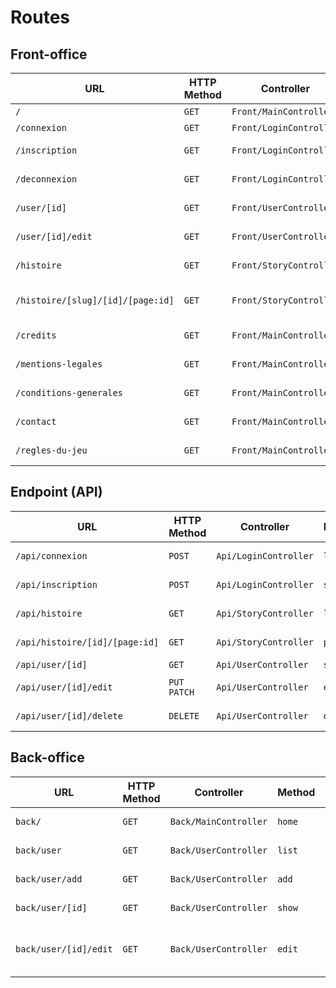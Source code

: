 # Routes

## Front-office

| URL                                  | HTTP Method | Controller              | Method       | Title                | Content            | Comment |
| ------------------------------------ | ----------- | ----------------------- | ------------ | -------------------- | ------------------ | ------- |
| `/`                                  | `GET`       | `Front/MainController`  | `home`       | Accueil              | homepage           | -       |
| `/connexion`                         | `GET`       | `Front/LoginController` | `login`      | Connexion            | login page         | -       |
| `/inscription`                       | `GET`       | `Front/LoginController` | `signin`     | Inscription          | sign-in page       | -       |
| `/deconnexion`                       | `GET`       | `Front/LoginController` | `logout`     | -                    | logout page        | -       |
| `/user/[id]`                         | `GET`       | `Front/UserController`  | `show`       | -                    | Show user page     | -       |
| `/user/[id]/edit`                    | `GET`       | `Front/UserController`  | `edit`       | -                    | Edit user page     | -       |
| `/histoire`                          | `GET`       | `Front/StoryController` | `list`       | Les histoires        | story list         | -       |
| `/histoire/[slug]/[id]/[page:id]`    | `GET`       | `Front/StoryController` | `play`       | [Nom de l'histoire]  | story page game    | -       |
| `/credits`                           | `GET`       | `Front/MainController`  | `credits`    | Page des crédits     | links              | -       |
| `/mentions-legales`                  | `GET`       | `Front/MainController`  | `legals`     | Mentions légales     | legals mentions    | -       |
| `/conditions-generales`              | `GET`       | `Front/MainController`  | `conditions` | Conditions générales | general conditions | -       |
| `/contact`                           | `GET`       | `Front/MainController`  | `contact`    | Nous contacter       | contact            | -       |
| `/regles-du-jeu`                     | `GET`       | `Front/MainController`  | `rules`      | Règles du jeu        | rules of the game  | -       |

## Endpoint (API)

| URL                               | HTTP Method   | Controller            | Method   | Title       | Content            | Comment |
| --------------------------------- | ------------- | --------------------- | -------- | ----------- | ------------------ | ------- |
| `/api/connexion`                  | `POST`        | `Api/LoginController` | `login`  | login       | API connexion      | -       |
| `/api/inscription`                | `POST`        | `Api/LoginController` | `signin` | Inscription | sign-in page       | -       |
| `/api/histoire`                   | `GET`         | `Api/StoryController` | `list`   | -           | API story list     | -       |
| `/api/histoire/[id]/[page:id]`    | `GET`         | `Api/StoryController` | `page`   | -           | API story page     | -       |
| `/api/user/[id]`                  | `GET`         | `Api/UserController`  | `show`   | -           | API user           | -       |
| `/api/user/[id]/edit`             | `PUT` `PATCH` | `Api/UserController`  | `edit`   | -           | API user edit      | -       |
| `/api/user/[id]/delete`           | `DELETE`      | `Api/UserController`  | `delete` | -           | API user delete    | -       |


## Back-office

| URL                   | HTTP Method | Controller            | Method | Title                                        | Content     | Comment |
| --------------------- | ----------- | --------------------- | ------ | -------------------------------------------- | ----------- | ------- |
| `back/`               | `GET`       | `Back/MainController` | `home` | Accueil                                      | story list  | -       |
| `back/user`           | `GET`       | `Back/UserController` | `list` | Liste des utilisateurs                       | user list   | -       |
| `back/user/add`       | `GET`       | `Back/UserController` | `add`  | Ajouter un utilisateur                       | add a user  | -       |
| `back/user/[id]`      | `GET`       | `Back/UserController` | `show` | [nom de l'utilisateur]                       | user page   | -       |
| `back/user/[id]/edit` | `GET`       | `Back/UserController` | `edit` | Editer un utilisateur [nom de l'utilisateur] | edit a user | -       |


